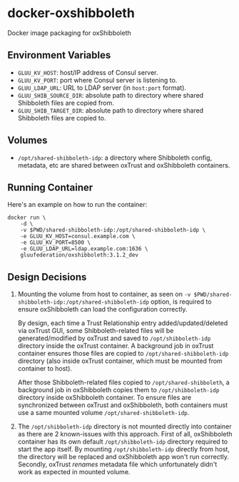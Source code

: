 # docker-oxshibboleth

Docker image packaging for oxShibboleth

## Environment Variables

- `GLUU_KV_HOST`: host/IP address of Consul server.
- `GLUU_KV_PORT`: port where Consul server is listening to.
- `GLUU_LDAP_URL`: URL to LDAP server (in `host:port` format).
- `GLUU_SHIB_SOURCE_DIR`: absolute path to directory where shared Shibboleth files are copied from.
- `GLUU_SHIB_TARGET_DIR`: absolute path to directory where shared Shibboleth files are copied to.

## Volumes

- `/opt/shared-shibboleth-idp`: a directory where Shibboleth config, metadata, etc are shared between oxTrust and oxShibboleth containers.

## Running Container

Here's an example on how to run the container:

```
docker run \
    -d \
    -v $PWD/shared-shibboleth-idp:/opt/shared-shibboleth-idp \
    -e GLUU_KV_HOST=consul.example.com \
    -e GLUU_KV_PORT=8500 \
    -e GLUU_LDAP_URL=ldap.example.com:1636 \
    gluufederation/oxshibboleth:3.1.2_dev
```

## Design Decisions

1.  Mounting the volume from host to container, as seen on `-v $PWD/shared-shibboleth-idp:/opt/shared-shibboleth-idp` option,
    is required to ensure oxShibboleth can load the configuration correctly.

    By design, each time a Trust Relationship entry added/updated/deleted via oxTrust GUI,
    some Shibboleth-related files will be generated/modified by oxTrust and saved to `/opt/shibboleth-idp` directory
    inside the oxTrust container. A background job in oxTrust container ensures those files are copied to `/opt/shared-shibboleth-idp`
    directory (also inside oxTrust container, which must be mounted from container to host).

    After those Shibboleth-related files copied to `/opt/shared-shibboleth`, a background job in oxShibboleth copies them
    to `/opt/shibboleth-idp` directory inside oxShibboleth container. To ensure files are synchronized between oxTrust and oxShibboleth,
    both containers must use a same mounted volume `/opt/shared-shibboleth-idp`.

2.  The `/opt/shibboleth-idp` directory is not mounted directly into container as there are 2 known-issues with this approach.
    First of all, oxShibboleth container has its own default `/opt/shibboleth-idp` directory required to start the app itself.
    By mounting `/opt/shibboleth-idp` directly from host, the directory will be replaced and oxShibboleth app won't run correctly.
    Secondly, oxTrust _renames_ metadata file which unfortunately didn't work as expected in mounted volume.
